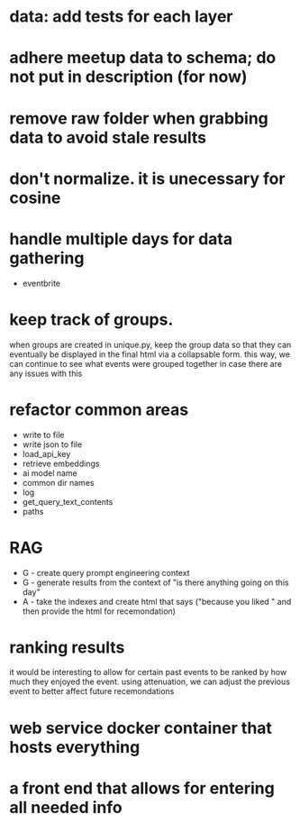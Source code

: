 # data: add tests for each layer

# adhere meetup data to schema; do not put in description (for now)

# remove raw folder when grabbing data to avoid stale results

# don't normalize. it is unecessary for cosine 

# handle multiple days for data gathering
* eventbrite

# keep track of groups. 
when groups are created in unique.py, keep the group data so that
they can eventually be displayed in the final html via a collapsable form. this way, 
we can continue to see what events were grouped together in case there are any issues
with this

# refactor common areas
* write to file
* write json to file
* load_api_key
* retrieve embeddings
* ai model name
* common dir names
* log
* get_query_text_contents
* paths

# RAG
* G - create query prompt engineering context
* G - generate results from the context of "is there anything going on this day"
* A - take the indexes and create html that says ("because you liked <recomendation query>" and then provide the html for recemondation)

# ranking results
it would be interesting to allow for certain past events to be ranked by how much they enjoyed the event. using attenuation, we can adjust the previous event to better affect future recemondations 

# web service docker container that hosts everything

# a front end that allows for entering all needed info

